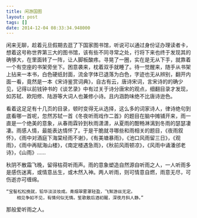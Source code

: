 ```yaml
---
title: 闲游国图
layout: post
tags: []
date: 2014-12-04 08:33:34.948000
---
```





   闲来无聊，趁着元旦假期去逛了下国家图书馆，听说可以通过身份证办理读者卡，想着这号称世界第三大的图书馆，该有些不同寻常之处，行将下来也终于发现其的确够大，在里面转了一阵，让人脚板酸疼。寻晃了一圈，实在是无从下手，就靠着一个有空座的书架旁坐下。困意袭来，枕着双手就睡了。待一觉醒来，随手从书架上拈来一本书，白色硬纸封面，流金字体已退落为白色，字迹也无从辨别，翻开内面一看，竟然是一本《宋诗鉴赏词典》，自古有云，唐诗宋词，言宋诗的的确少见，记得以前钱钟书的《谈艺录》中有过关于诗分唐宋的观点，细翻目录才发现，如苏轼、欧阳修、陆游等大词人也兼修小诗。且内涵韵味绝不比唐诗逊色。
   
   看着这足足有十几页的目录，顿时变得无从选择，这么多的词家诗人，律诗绝句到底看哪一首呢，忽然苏轼一首《冬夜听雨戏作二首》的题目在脑中摊铺开来，雨一直是一个绝美的意象，从春雨霖铃到秋雨潇潇，从夏雨的酣畅淋漓到冬雨的瑟瑟凄凄。雨感人情，最能表达情怀了。于是干脆就寻哪些和雨相关的题目，《夜雨叙怀》，《雨中对酒庭下海棠经雨不谢》，《有美塘暴雨》，《池口风雨留三日》，《观雨》，《雨中再赋海山楼》，《南定楼遇急雨》，《秋前风雨顿凉》，《风雨中诵潘邠老诗》，《山雨》……
   
   秋阴不散霜飞晚，留得枯荷听雨声。雨的意象塑造自然源自听雨之人，一人听雨多是感伤迷离，或情意丛生，或木然入神。两人听雨，则可情意自燃，雨意无尽，可伤逝亦可缠绵。
   
   	“宝髻松松挽就，铅华淡淡妆成。青烟翠雾罩轻盈，飞絮游丝无定。
    	相见争如不见，有情何似无情。笙歌散后酒初醒，深夜月斜人静。”
   
   那般爱听雨之人。
        

